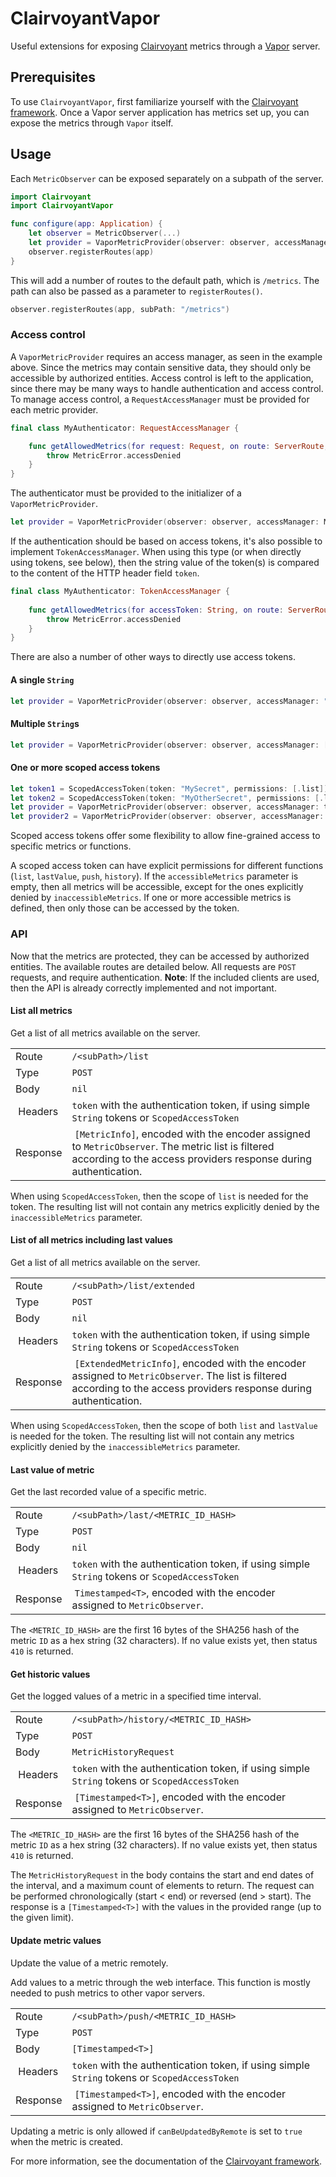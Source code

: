 # ClairvoyantVapor

Useful extensions for exposing [Clairvoyant](https://github.com/christophhagen/Clairvoyant) metrics through a [Vapor](https://vapor.codes) server.

## Prerequisites

To use `ClairvoyantVapor`, first familiarize yourself with the [Clairvoyant framework](https://github.com/christophhagen/Clairvoyant).
Once a Vapor server application has metrics set up, you can expose the metrics through `Vapor` itself.

## Usage

Each `MetricObserver` can be exposed separately on a subpath of the server.

```swift
import Clairvoyant
import ClairvoyantVapor

func configure(app: Application) {
    let observer = MetricObserver(...)
    let provider = VaporMetricProvider(observer: observer, accessManager: MyAuthenticator())
    observer.registerRoutes(app)
}
```

This will add a number of routes to the default path, which is `/metrics`.
The path can also be passed as a parameter to `registerRoutes()`.

```swift
observer.registerRoutes(app, subPath: "/metrics")
```

### Access control

A `VaporMetricProvider` requires an access manager, as seen in the example above.
Since the metrics may contain sensitive data, they should only be accessible by authorized entities.
Access control is left to the application, since there may be many ways to handle authentication and access control.
To manage access control, a `RequestAccessManager` must be provided for each metric provider.

```swift
final class MyAuthenticator: RequestAccessManager {

    func getAllowedMetrics(for request: Request, on route: ServerRoute, accessing metrics: [MetricIdHash]) throws -> [MetricIdHash] {
        throw MetricError.accessDenied
    }
}
```

The authenticator must be provided to the initializer of a `VaporMetricProvider`.

```swift
let provider = VaporMetricProvider(observer: observer, accessManager: MyAuthenticator())
```

If the authentication should be based on access tokens, it's also possible to implement `TokenAccessManager`.
When using this type (or when directly using tokens, see below), then the string value of the token(s) is compared to the content of the HTTP header field `token`.

```swift
final class MyAuthenticator: TokenAccessManager {
    
    func getAllowedMetrics(for accessToken: String, on route: ServerRoute, accessing metrics: [MetricIdHash]) throws -> [MetricIdHash] {
        throw MetricError.accessDenied
    }
}
```

There are also a number of other ways to directly use access tokens.

#### A single `String`

```swift
let provider = VaporMetricProvider(observer: observer, accessManager: "MySecret")
```

#### Multiple `String`s

```swift
let provider = VaporMetricProvider(observer: observer, accessManager: ["MySecret", "MyOtherSecret"])
```        

#### One or more scoped access tokens

```swift
let token1 = ScopedAccessToken(token: "MySecret", permissions: [.list])
let token2 = ScopedAccessToken(token: "MyOtherSecret", permissions: [.list])
let provider = VaporMetricProvider(observer: observer, accessManager: token1)
let provider2 = VaporMetricProvider(observer: observer, accessManager: [token1, token2])
```

Scoped access tokens offer some flexibility to allow fine-grained access to specific metrics or functions.

A scoped access token can have explicit permissions for different functions (`list`, `lastValue`, `push`, `history`).
If the `accessibleMetrics` parameter is empty, then all metrics will be accessible, except for the ones explicitly denied by `inaccessibleMetrics`.
If one or more accessible metrics is defined, then only those can be accessed by the token.

### API

Now that the metrics are protected, they can be accessed by authorized entities. 
The available routes are detailed below.
All requests are `POST` requests, and require authentication. 
**Note**: If the included clients are used, then the API is already correctly implemented and not important. 

#### List all metrics

Get a list of all metrics available on the server.

|   |   |
| --- | --- |
| Route   | `/<subPath>/list` |
| Type  | `POST` |
| Body | `nil` |
| Headers | `token` with the authentication token, if using simple `String` tokens or `ScopedAccessToken` |
| Response | `[MetricInfo]`, encoded with the encoder assigned to `MetricObserver`. The metric list is filtered according to the access providers response during authentication. |

When using `ScopedAccessToken`, then the scope of `list` is needed for the token. The resulting list will not contain any metrics explicitly denied by the `inaccessibleMetrics` parameter.

#### List of all metrics including last values

Get a list of all metrics available on the server.

|   |   |
| --- | --- |
| Route   | `/<subPath>/list/extended` |
| Type  | `POST` |
| Body | `nil` |
| Headers | `token` with the authentication token, if using simple `String` tokens or `ScopedAccessToken` |
| Response | `[ExtendedMetricInfo]`, encoded with the encoder assigned to `MetricObserver`. The list is filtered according to the access providers response during authentication. |

When using `ScopedAccessToken`, then the scope of both `list` and `lastValue` is needed for the token. The resulting list will not contain any metrics explicitly denied by the `inaccessibleMetrics` parameter.

#### Last value of metric

Get the last recorded value of a specific metric.

|   |   |
| --- | --- |
| Route   | `/<subPath>/last/<METRIC_ID_HASH>` |
| Type  | `POST` |
| Body | `nil` |
| Headers | `token` with the authentication token, if using simple `String` tokens or `ScopedAccessToken` |
| Response | `Timestamped<T>`, encoded with the encoder assigned to `MetricObserver`. |

The `<METRIC_ID_HASH>` are the first 16 bytes of the SHA256 hash of the metric `ID` as a hex string (32 characters).
If no value exists yet, then status `410` is returned.

#### Get historic values

Get the logged values of a metric in a specified time interval. 

|   |   |
| --- | --- |
| Route   | `/<subPath>/history/<METRIC_ID_HASH>` |
| Type  | `POST` |
| Body | `MetricHistoryRequest` |
| Headers | `token` with the authentication token, if using simple `String` tokens or `ScopedAccessToken` |
| Response | `[Timestamped<T>]`, encoded with the encoder assigned to `MetricObserver`. |

The `<METRIC_ID_HASH>` are the first 16 bytes of the SHA256 hash of the metric `ID` as a hex string (32 characters).
If no value exists yet, then status `410` is returned.

The `MetricHistoryRequest` in the body contains the start and end dates of the interval, and a maximum count of elements to return.
The request can be performed chronologically (start < end) or reversed (end > start).
The response is a `[Timestamped<T>]` with the values in the provided range (up to the given limit).

#### Update metric values

Update the value of a metric remotely.

Add values to a metric through the web interface. 
This function is mostly needed to push metrics to other vapor servers.

|   |   |
| --- | --- |
| Route   | `/<subPath>/push/<METRIC_ID_HASH>` |
| Type  | `POST` |
| Body | `[Timestamped<T>]` |
| Headers | `token` with the authentication token, if using simple `String` tokens or `ScopedAccessToken` |
| Response | `[Timestamped<T>]`, encoded with the encoder assigned to `MetricObserver`. |

Updating a metric is only allowed if `canBeUpdatedByRemote` is set to `true` when the metric is created.

For more information, see the documentation of the [Clairvoyant framework](https://github.com/christophhagen/Clairvoyant).



